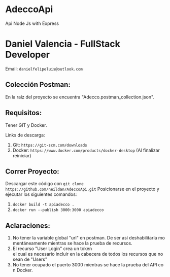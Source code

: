 # AdeccoApi
 Api Node Js with Express
# Daniel Valencia - FullStack Developer
Email: `danielfelipeluis@outlook.com`
## Colección Postman:
En la raíz del proyecto se encuentra "Adecco.postman_collection.json".

## Requisitos:
Tener GIT y Docker.

Links de descarga:
1. Git: `https://git-scm.com/downloads`
2. Docker: `https://www.docker.com/products/docker-desktop` (Al finalizar reiniciar)

## Correr Proyecto:
Descargar este código con `git clone https://github.com/neildan/AdeccoApi.git`
Posicionarse en el proyecto y ejecutar los siguientes comandos:
1. `docker build -t apiadecco .`
2. `docker run --publish 3000:3000 apiadecco`

## Aclaraciones:

1. No tener la variable global "url" en postman. De ser así deshabilitarla momentáneamente mientras se hace la prueba de recursos.
2. El recurso "User Login" crea un token el cual es necesario incluir en la cabecera de todos los recursos que no sean de "Users"
3. No tener ocupado el puerto 3000 mientras se hace la prueba del API con Docker.